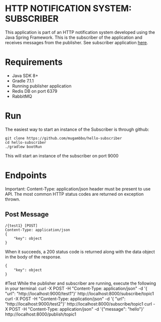 # HTTP NOTIFICATION SYSTEM: SUBSCRIBER
This application is part of an HTTP notification system developed using the Java Spring Framework. 
This is the subscriber of the application and receives messages from the publisher.
See subscriber application [here](https://github.com/mugambbo/hello-server).  

# Requirements
-   Java SDK 8+
-   Gradle 7.1.1
-   Running publisher application
-   Redis DB on port 6379
-   RabbitMQ

# Run
The easiest way to start an instance of the Subscriber is through github:
```
git clone https://github.com/mugambbo/hello-subscriber
cd hello-subscriber
./gradlew bootRun
```

This will start an instance of the subscriber on port 9000

# Endpoints
Important: Content-Type: application/json header must be present to use API.
The most common HTTP status codes are returned on exception thrown.

## Post Message
```
/{test1} [POST]
Content-Type: application/json
{
    "key": object
}
```

When it succeeds, a 200 status code is returned along with the data object in the body of the response.
```
{
    "key": object
}
```

#Test
While the publisher and subscriber are running, execute the following in your terminal:
curl -X POST -H "Content-Type: application/json" -d '{ "url": "http://localhost:9000/test1"}' http://localhost:8000/subscribe/topic1 curl -X POST -H "Content-Type: application/json" -d '{ "url": "http://localhost:9000/test2"}' http://localhost:8000/subscribe/topic1 curl -X POST -H "Content-Type: application/json" -d '{"message": "hello"}' http://localhost:8000/publish/topic1
